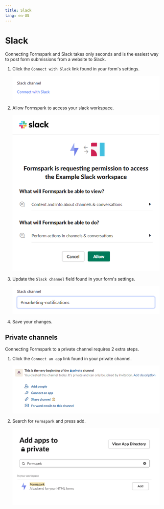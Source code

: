 ```yaml
---
title: Slack
lang: en-US
---
```


# Slack

Connecting Formspark and Slack takes only seconds and is the easiest way to post form submissions from a website to Slack.

1. Click the `Connect with Slack` link found in your form's settings.

   ![Connect with Slack](../.vuepress/public/connect-with-slack.png)

2. Allow Formspark to access your slack workspace.

   ![Connect with Slack](../.vuepress/public/allow-slack.png)

3. Update the `Slack channel` field found in your form's settings.

   ![Connect with Slack](../.vuepress/public/update-slack-channel.png)

4. Save your changes.

## Private channels

Connecting Formspark to a private channel requires 2 extra steps.

1. Click the `Connect an app` link found in your private channel.

   ![Connect slack app to private channel](../.vuepress/public/connect-slack-app-to-private-channel.png)

2. Search for `Formspark` and press add.

   ![Add Slack app to private channel](../.vuepress/public/add-slack-app-to-private-channel.png)
